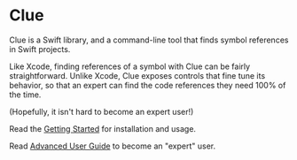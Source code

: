 # Clue

Clue is a Swift library, and a command-line tool that finds symbol references in Swift projects.

Like Xcode, finding references of a symbol with Clue can be fairly straightforward. Unlike Xcode, Clue exposes controls that fine tune its behavior, so that an expert can find the code references they need 100% of the time.

(Hopefully, it isn't hard to become an expert user!)

[IndexStoreDB]: https://github.com/apple/indexstore-db

Read the [Getting Started] for installation and usage.

Read [Advanced User Guide] to become an "expert" user.

[Getting Started]: Documentation/GettingStarted.md
[Advanced User Guide]: Documentation/AdvancedUserGuide.md
